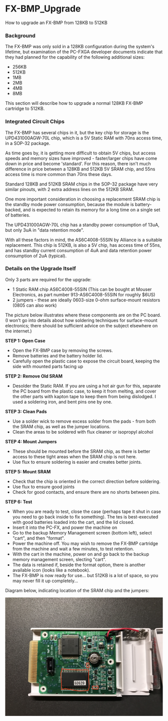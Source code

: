 # FX-BMP_Upgrade

How to upgrade an FX-BMP from 128KB to 512KB


### Background

The FX-BMP was only sold in a 128KB configuration during the system's lifetime, but examination
of the PC-FXGA developer documents indicate that they had planned for the capability of the following
additional sizes:
 - 256KB
 - 512KB
 - 1MB
 - 2MB
 - 4MB
 - 8MB

This section will describe how to upgrade a normal 128KB FX-BMP cartridge to 512KB.

### Integrated Circuit Chips

The FX-BMP has several chips in it, but the key chip for storage is the UPD431000AGW-70L chip, which
is a 5V Static RAM with 70ns access time, in a SOP-32 package.

As time goes by, it is getting more difficult to obtain 5V chips, but access speeds and memory sizes
have improved - faster/larger chips have come down in price and become 'standard'.  For this reason,
there isn't much difference in price between a 128KB and 512KB 5V SRAM chip, and 55ns access time
is more common than 70ns these days.

Standard 128KB and 512KB SRAM chips in the SOP-32 package have very similar pinouts, with 2 extra
address lines on the 512KB SRAM.

One more important consideration in choosing a replacement SRAM chip is the standby mode power
consumption, because the module is battery-backed, and is expected to retain its memory for a long
time on a single set of batteries.

The UPD431000AGW-70L chip has a standby power consumption of 13uA, but only 3uA in "data retention mode".

With all these factors in mind, the AS6C4008-55SIN by Alliance is a suitable replacement.
This chip is 512KB, is also a 5V chip, has access time of 55ns, and has standby current consumption of
4uA and data retention power consumption of 2uA (typical).

### Details on the Upgrade Itself

Only 3 parts are required for the upgrade:
 - 1 Static RAM chip AS6C4008-55SIN (This can be bought at Mouser Electronics, as part number
913-AS6C4008-55SIN for roughly $6US)
 - 2 jumpers - these are ideally 0603-size 0-ohm surface-mount resistors (0805 can also work)

The picture below illustrates where these components are on the PC board.
(I won't go into details about how soldering techniques for surface-mount electronics; there should
be sufficient advice on the subject elsewhere on the internet.)

**STEP 1: Open Case**
 - Open the FX-BMP case by removing the screws.
 - Remove batteries and the battery holder lid.
 - Carefully open the plastic case to expose the circuit board, keeping the side with mounted parts facing up

**STEP 2: Remove Old SRAM**
 - Desolder the Static RAM.  If you are using a hot air gun for this, separate the PC board from the plastic
case, to keep it from melting, and cover the other parts with kapton tape to keep them from being dislodged.
I used a soldering iron, and bent pins one by one.

**STEP 3: Clean Pads**
 - Use a solder wick to remove excess solder from the pads - from both the SRAM chip, as well as the jumper
locations.
 - Clean the areas to be soldered with flux cleaner or isopropyl alcohol

**STEP 4: Mount Jumpers**
 - These should be mounted before the SRAM chip, as there is better access to these tight areas when the
SRAM chip is not here.
 - Use flux to ensure soldering is easier and creates better joints.

**STEP 5: Mount SRAM**
 - Check that the chip is oriented in the correct direction before soldering.
 - Use flux to ensure good joints
 - Check for good contacts, and ensure there are no shorts between pins.

**STEP 6: Test**
 - When you are ready to test, close the case (perhaps tape it shut in case you need to go back inside to fix
something).  The tes is best-executed with good batteries loaded into the cart, and the lid closed.
 - Insert it into the PC-FX, and power the machine on
 - Go to the backup Memory Management screen (bottom left), select "cart", and then "format".
 - Power the machine off. You may wish to remove the FX-BMP cartridge from the machine and wait a few minutes,
to test retention.
 - With the cart in the machine, power on and go back to the backup memory management screen, slecting "cart".
 - The data is retained if, beside the format option, there is another available icon (looks like a notebook).
 - The FX-BMP is now ready for use... but 512KB is a lot of space, so you may never fill it up completely...

Diagram below, indicating location of the SRAM chip and the jumpers:

![FX-BMP PC board](images/fxbmp_upgrade.jpg)

